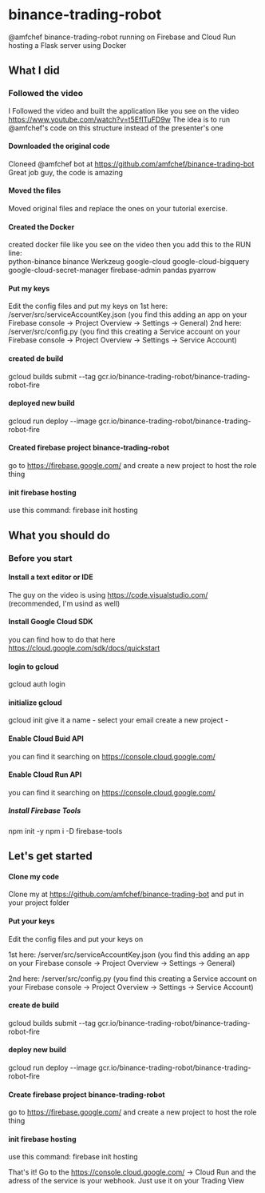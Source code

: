 # binance-trading-robot
 @amfchef binance-trading-robot running on Firebase and Cloud Run hosting a Flask server using Docker
 
## What I did
### Followed the video
I Followed the video and built the application like you see on the video https://www.youtube.com/watch?v=t5EfITuFD9w
The idea is to run @amfchef's code on this structure instead of the presenter's one
#### Downloaded the original code
Cloneed @amfchef bot at https://github.com/amfchef/binance-trading-bot Great job guy, the code is amazing
#### Moved the files
Moved original files and replace the ones on your tutorial exercise. 
#### Created the Docker
created docker file like you see on the video then you add this to the RUN line:  
python-binance binance Werkzeug google-cloud google-cloud-bigquery google-cloud-secret-manager firebase-admin pandas pyarrow
#### Put my keys
Edit the config files and put my keys on
1st here: /server/src/serviceAccountKey.json (you find this adding an app on your Firebase console -> Project Overview -> Settings -> General)
2nd here: /server/src/config.py (you find this creating a Service account on your Firebase console -> Project Overview -> Settings -> Service Account)
#### created de build
gcloud builds submit --tag gcr.io/binance-trading-robot/binance-trading-robot-fire
#### deployed new build
gcloud run deploy --image gcr.io/binance-trading-robot/binance-trading-robot-fire
#### Created firebase project binance-trading-robot
go to https://firebase.google.com/ and create a new project to host the role thing
#### init firebase hosting
use this command:
firebase init hosting


## What you should do
### Before you start
#### Install a text editor or IDE
The guy on the video is using https://code.visualstudio.com/ (recommended, I'm usind as well)
#### Install Google Cloud SDK
you can find how to do that here https://cloud.google.com/sdk/docs/quickstart
#### login to gcloud
gcloud auth login
#### initialize gcloud
gcloud init
    give it a name - 
    select your email
    create a new project -
#### Enable Cloud Buid API 
you can find it searching on https://console.cloud.google.com/
#### Enable Cloud Run API
you can find it searching on https://console.cloud.google.com/
##### Install Firebase Tools
npm init -y
npm i -D firebase-tools

## Let's get started
#### Clone my code
Clone my at https://github.com/amfchef/binance-trading-bot and put in your project folder
#### Put your keys
Edit the config files and put your keys on

1st here: /server/src/serviceAccountKey.json (you find this adding an app on your Firebase console -> Project Overview -> Settings -> General)

2nd here: /server/src/config.py (you find this creating a Service account on your Firebase console -> Project Overview -> Settings -> Service Account)
#### create de build
gcloud builds submit --tag gcr.io/binance-trading-robot/binance-trading-robot-fire
#### deploy new build
gcloud run deploy --image gcr.io/binance-trading-robot/binance-trading-robot-fire
#### Create firebase project binance-trading-robot
go to https://firebase.google.com/ and create a new project to host the role thing
#### init firebase hosting
use this command:
firebase init hosting

That's it!
Go to the https://console.cloud.google.com/ -> Cloud Run and the adress of the service is your webhook. Just use it on your Trading View
